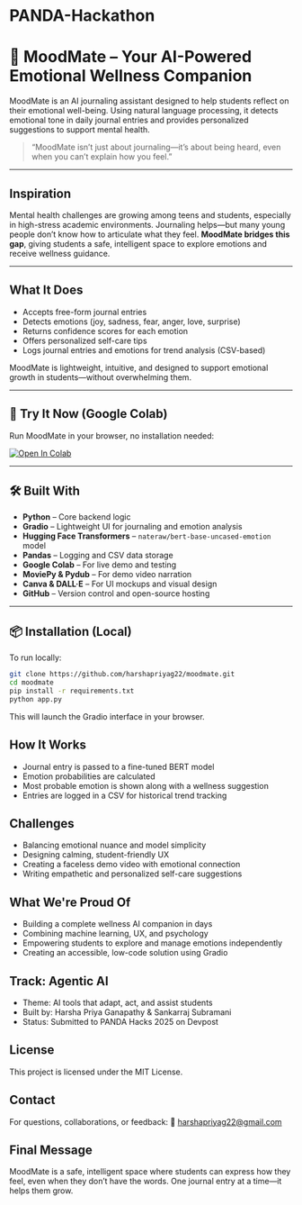 # PANDA-Hackathon
# 🧠 MoodMate – Your AI-Powered Emotional Wellness Companion

MoodMate is an AI journaling assistant designed to help students reflect on their emotional well-being. Using natural language processing, it detects emotional tone in daily journal entries and provides personalized suggestions to support mental health.

> “MoodMate isn’t just about journaling—it’s about being heard, even when you can’t explain how you feel.”

---

## Inspiration

Mental health challenges are growing among teens and students, especially in high-stress academic environments. Journaling helps—but many young people don’t know how to articulate what they feel. **MoodMate bridges this gap**, giving students a safe, intelligent space to explore emotions and receive wellness guidance.

---

## What It Does

-  Accepts free-form journal entries  
-  Detects emotions (joy, sadness, fear, anger, love, surprise)  
-  Returns confidence scores for each emotion  
-  Offers personalized self-care tips  
-  Logs journal entries and emotions for trend analysis (CSV-based)

MoodMate is lightweight, intuitive, and designed to support emotional growth in students—without overwhelming them.

---

## 🔗 Try It Now (Google Colab)

Run MoodMate in your browser, no installation needed:

[![Open In Colab](https://colab.research.google.com/assets/colab-badge.svg)](https://colab.research.google.com/drive/1zMZzyBgYCTznhzMYxENJ79jLB1xJ1QvH?usp=sharing)

---

## 🛠️ Built With

- **Python** – Core backend logic  
- **Gradio** – Lightweight UI for journaling and emotion analysis  
- **Hugging Face Transformers** – `nateraw/bert-base-uncased-emotion` model  
- **Pandas** – Logging and CSV data storage  
- **Google Colab** – For live demo and testing  
- **MoviePy & Pydub** – For demo video narration  
- **Canva & DALL·E** – For UI mockups and visual design  
- **GitHub** – Version control and open-source hosting

---

## 📦 Installation (Local)

To run locally:

```bash
git clone https://github.com/harshapriyag22/moodmate.git
cd moodmate
pip install -r requirements.txt
python app.py
```
This will launch the Gradio interface in your browser.

## How It Works
- Journal entry is passed to a fine-tuned BERT model
- Emotion probabilities are calculated
- Most probable emotion is shown along with a wellness suggestion
- Entries are logged in a CSV for historical trend tracking

## Challenges
- Balancing emotional nuance and model simplicity
- Designing calming, student-friendly UX
- Creating a faceless demo video with emotional connection
- Writing empathetic and personalized self-care suggestions

## What We're Proud Of
- Building a complete wellness AI companion in days
- Combining machine learning, UX, and psychology
- Empowering students to explore and manage emotions independently
- Creating an accessible, low-code solution using Gradio

## Track: Agentic AI
- Theme: AI tools that adapt, act, and assist students
- Built by: Harsha Priya Ganapathy & Sankarraj Subramani
- Status: Submitted to PANDA Hacks 2025 on Devpost

## License
This project is licensed under the MIT License.

## Contact
For questions, collaborations, or feedback:
📧 harshapriyag22@gmail.com

## Final Message
MoodMate is a safe, intelligent space where students can express how they feel, even when they don’t have the words. One journal entry at a time—it helps them grow.